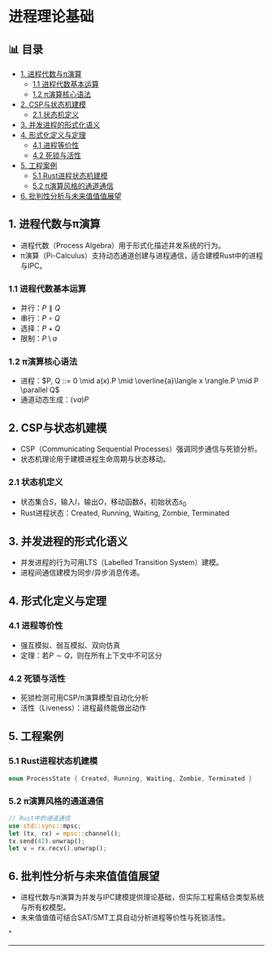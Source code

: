 ﻿# 进程理论基础


## 📊 目录

- [1. 进程代数与π演算](#1-进程代数与π演算)
  - [1.1 进程代数基本运算](#11-进程代数基本运算)
  - [1.2 π演算核心语法](#12-π演算核心语法)
- [2. CSP与状态机建模](#2-csp与状态机建模)
  - [2.1 状态机定义](#21-状态机定义)
- [3. 并发进程的形式化语义](#3-并发进程的形式化语义)
- [4. 形式化定义与定理](#4-形式化定义与定理)
  - [4.1 进程等价性](#41-进程等价性)
  - [4.2 死锁与活性](#42-死锁与活性)
- [5. 工程案例](#5-工程案例)
  - [5.1 Rust进程状态机建模](#51-rust进程状态机建模)
  - [5.2 π演算风格的通道通信](#52-π演算风格的通道通信)
- [6. 批判性分析与未来值值值展望](#6-批判性分析与未来值值值展望)


## 1. 进程代数与π演算

- 进程代数（Process Algebra）用于形式化描述并发系统的行为。
- π演算（Pi-Calculus）支持动态通道创建与进程通信，适合建模Rust中的进程与IPC。

### 1.1 进程代数基本运算

- 并行：$P \parallel Q$
- 串行：$P \circ Q$
- 选择：$P + Q$
- 限制：$P \setminus a$

### 1.2 π演算核心语法

- 进程：$P, Q ::= 0 \mid a(x).P \mid \overline{a}\langle x \rangle.P \mid P \parallel Q$
- 通道动态生成：$(\nu a)P$

## 2. CSP与状态机建模

- CSP（Communicating Sequential Processes）强调同步通信与死锁分析。
- 状态机理论用于建模进程生命周期与状态移动。

### 2.1 状态机定义

- 状态集合$S$，输入$I$，输出$O$，移动函数$\delta$，初始状态$s_0$
- Rust进程状态：Created, Running, Waiting, Zombie, Terminated

## 3. 并发进程的形式化语义

- 并发进程的行为可用LTS（Labelled Transition System）建模。
- 进程间通信建模为同步/异步消息传递。

## 4. 形式化定义与定理

### 4.1 进程等价性

- 强互模拟、弱互模拟、双向仿真
- 定理：若$P \sim Q$，则在所有上下文中不可区分

### 4.2 死锁与活性

- 死锁检测可用CSP/π演算模型自动化分析
- 活性（Liveness）：进程最终能做出动作

## 5. 工程案例

### 5.1 Rust进程状态机建模

```rust
enum ProcessState { Created, Running, Waiting, Zombie, Terminated }
```

### 5.2 π演算风格的通道通信

```rust
// Rust中的通道通信
use std::sync::mpsc;
let (tx, rx) = mpsc::channel();
tx.send(42).unwrap();
let v = rx.recv().unwrap();
```

## 6. 批判性分析与未来值值值展望

- 进程代数与π演算为并发与IPC建模提供理论基础，但实际工程需结合类型系统与所有权模型。
- 未来值值值可结合SAT/SMT工具自动分析进程等价性与死锁活性。

"

---
